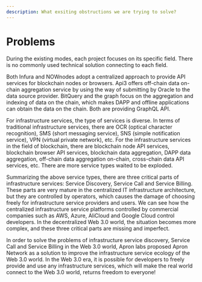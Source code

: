 ```yaml
---
description: What exsiting obstructions we are trying to solve?
---
```


# Problems

During the existing modes, each project focuses on its specific field. There is no commonly used technical solution connecting to each field.

Both Infura and NOWnodes adopt a centralized approach to provide API services for blockchain nodes or browsers. Api3 offers off-chain data on-chain aggregation service by using the way of submitting by Oracle to the data source provider. BitQuery and the graph focus on the aggregation and indexing of data on the chain, which makes DAPP and offline applications can obtain the data on the chain. Both are providing GraphQL API.

For infrastructure services, the type of services is diverse. In terms of traditional infrastructure services, there are OCR (optical character recognition), SMS (short messaging service), SNS (simple notification service), VPN (virtual private network), etc. For the infrastructure services in the field of blockchain, there are blockchain node API services, blockchain browser API services, blockchain data aggregation, DAPP data aggregation, off-chain data aggregation on-chain, cross-chain data API services, etc. There are more service types waited to be exploded.

Summarizing the above service types, there are three critical parts of infrastructure services: Service Discovery, Service Call and Service Billing. These parts are very mature in the centralized IT infrastructure architecture, but they are controlled by operators, which causes the damage of choosing freely for infrastructure service providers and users. We can see how the centralized infrastructure service platforms controlled by commercial companies such as AWS, Azure, AliCloud and Google Cloud control developers. In the decentralized Web 3.0 world, the situation becomes more complex, and these three critical parts are missing and imperfect.

In order to solve the problems of infrastructure service discovery, Service Call and Service Billing in the Web 3.0 world, Apron labs proposed Apron Network as a solution to improve the infrastructure service ecology of the Web 3.0 world. In the Web 3.0 era, it is possible for developers to freely provide and use any infrastructure services, which will make the real world connect to the Web 3.0 world, returns freedom to everyone!
